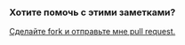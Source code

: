 ### Хотите помочь с этими заметками?

[Сделайте fork и отправьте мне pull request.](https://github.com/StriderAJR/StudentCpp-wiki)